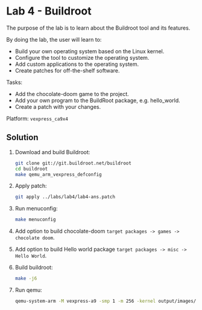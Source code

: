 # Lab 4 - Buildroot
The purpose of the lab is to learn about the Buildroot tool and its features.

By doing the lab, the user will learn to:
 - Build your own operating system based on the Linux kernel.
 - Configure the tool to customize the operating system.
 - Add custom applications to the operating system.
 - Create patches for off-the-shelf software.

Tasks:
 - Add the chocolate-doom game to the project.
 - Add your own program to the BuildRoot package, e.g. hello_world.
 - Create a patch with your changes.

Platform: `vexpress_ca9x4`

## Solution

1. Download and build Buildroot:

    ```bash
    git clone git://git.buildroot.net/buildroot
    cd buildroot
    make qemu_arm_vexpress_defconfig
    ```
2. Apply patch:

    ```bash
    git apply ../labs/lab4/lab4-ans.patch
    ```

3. Run menuconfig:

    ```bash
    make menuconfig
    ```

4. Add option to build chocolate-doom `target packages -> games -> chocolate doom`.

5. Add option to build Hello world package `target packages -> misc -> Hello World`.

6. Build buildroot:

    ```bash
    make -j6
    ```

7. Run qemu:

    ```bash
    qemu-system-arm -M vexpress-a9 -smp 1 -m 256 -kernel output/images/zImage -dtb output/images/vexpress-v2p-ca9.dtb -drive file=output/images/rootfs.ext2,if=sd,format=raw -append "console=ttyAMA0,115200 rootwait root=/dev/mmcblk0" -serial stdio -net nic,model=lan9118 -net user
    ```
